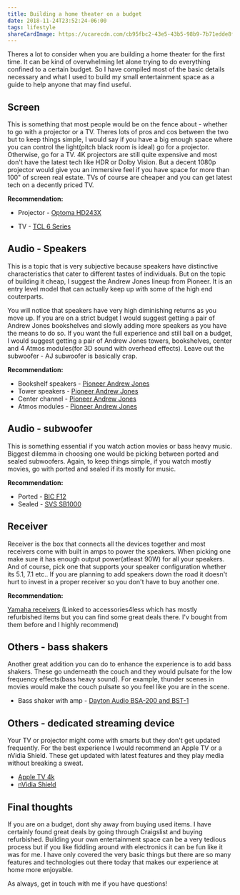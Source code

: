 ```yaml
---
title: Building a home theater on a budget
date: 2018-11-24T23:52:24-06:00
tags: lifestyle
shareCardImage: https://ucarecdn.com/cb95fbc2-43e5-43b5-98b9-7b71edde8fc1/-/preview/-/quality/smart/-/format/auto/
---
```


Theres a lot to consider when you are building a home theater for the first time. It can be kind of overwhelming let alone trying to do everything confined to a certain budget. So I have compiled most of the basic details necessary and what I used to build my small entertainment space as a guide to help anyone that may find useful.

## Screen

This is something that most people would be on the fence about - whether to go with a projector or a TV. Theres lots of pros and cos between the two but to keep things simple, I would say if you have a big enough space where you can control the light(pitch black room is ideal) go for a projector. Otherwise, go for a TV. 4K projectors are still quite expensive and most don't have the latest tech like HDR or Dolby Vision. But a decent 1080p projector would give you an immersive feel if you have space for more than 100" of screen real estate. TVs of course are cheaper and you can get latest tech on a decently priced TV.

**Recommendation:**

- Projector - [Optoma HD243X](https://www.amazon.com/Optoma-HD143X-Lumens-Theater-Projector/dp/B07QHQ8HVX/)

- TV - [TCL 6 Series](https://www.amazon.com/TCL-Class-Dolby-Vision-Smart/dp/B07V4TC9V8/r)

## Audio - Speakers

This is a topic that is very subjective because speakers have distinctive characteristics that cater to different tastes of individuals. But on the topic of building it cheap, I suggest the Andrew Jones lineup from Pioneer. It is an entry level model that can actually keep up with some of the high end couterparts.

You will notice that speakers have very high diminishing returns as you move up. If you are on a strict budget I would suggest getting a pair of Andrew Jones bookshelves and slowly adding more speakers as you have the means to do so. If you want the full experience and still ball on a budget, I would suggest getting a pair of Andrew Jones towers, bookshelves, center and 4 Atmos modules(for 3D sound with overhead effects). Leave out the subwoofer - AJ subwoofer is basically crap.

**Recommendation:**

- Bookshelf speakers - [Pioneer Andrew Jones](https://www.amazon.com/Pioneer-SP-BS22-LR-Designed-Bookshelf-Loudspeakers/dp/B008NCD2LG/)
- Tower speakers - [Pioneer Andrew Jones](https://www.amazon.com/dp/B008NCD2S4/ref=emc_b_5_t)
- Center channel - [Pioneer Andrew Jones](https://www.amazon.com/Pioneer-SP-C22-Designed-Channel-Speaker/dp/B008NCD2EI/)
- Atmos modules - [Pioneer Andrew Jones](https://www.amazon.com/Pioneer-SP-T22A-LR-Speaker-designed-Andrew/dp/B0148NPHO8)

## Audio - subwoofer

This is something essential if you watch action movies or bass heavy music. Biggest dilemma in choosing one would be picking between ported and sealed subwoofers. Again, to keep things simple, if you watch mostly movies, go with ported and sealed if its mostly for music.

**Recommendation:**

- Ported - [BIC F12](https://www.amazon.com/BIC-America-F12-475-Watt-Subwoofer/dp/B0015A8Y5M/)
- Sealed - [SVS SB1000](https://www.amazon.com/SVS-SB-1000-Subwoofer-Black-Ash/dp/B00AF88C0M/)

## Receiver

Receiver is the box that connects all the devices together and most receivers come with built in amps to power the speakers. When picking one make sure it has enough output power(atleast 90W) for all your speakers. And of course, pick one that supports your speaker configuration whether its 5.1, 7.1 etc.. If you are planning to add speakers down the road it doesn't hurt to invest in a proper receiver so you don't have to buy another one.

**Recommendation:**

[Yamaha receivers](https://www.accessories4less.com/make-a-store/category/avreceiver/home-audio/receivers-amps/home-theater-receivers/1.html?brand_f[]=YAMAHA) (Linked to accessories4less which has mostly refurbished items but you can find some great deals there. I'v bought from them before and I highly recommend)

## Others - bass shakers

Another great addition you can do to enhance the experience is to add bass shakers. These go underneath the couch and they would pulsate for the low frequency effects(bass heavy sound). For example, thunder scenes in movies would make the couch pulsate so you feel like you are in the scene.

- Bass shaker with amp - [Dayton Audio BSA-200 and BST-1](https://www.amazon.com/Dayton-Audio-BSA-200-Shakers-Bundle/dp/B07KZCNQ12/)

## Others - dedicated streaming device

Your TV or projector might come with smarts but they don't get updated frequently. For the best experience I would recommend an Apple TV or a nVidia Shield. These get updated with latest features and they play media without breaking a sweat.

- [Apple TV 4k](https://www.amazon.com/Apple-TV-64GB-Latest-Model/dp/B075NCMLYL?th=1)
- [nVidia Shield](https://www.amazon.com/NVIDIA-Shield-Streaming-Player-Performance/dp/B07YP9FBMM/)

## Final thoughts

If you are on a budget, dont shy away from buying used items. I have certainly found great deals by going through Craigslist and buying refurbished. Building your own entertainment space can be a very tedious process but if you like fiddling around with electronics it can be fun like it was for me. I have only covered the very basic things but there are so many features and technologies out there today that makes our experience at home more enjoyable.

As always, get in touch with me if you have questions!
